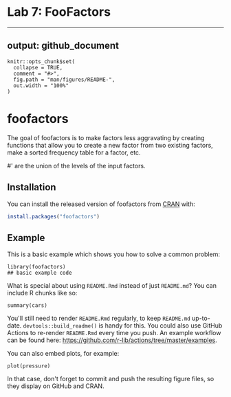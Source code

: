 # Lab 7: FooFactors

---
output: github_document
---

<!-- README.md is generated from README.Rmd. Please edit that file -->

```{r, include = FALSE}
knitr::opts_chunk$set(
  collapse = TRUE,
  comment = "#>",
  fig.path = "man/figures/README-",
  out.width = "100%"
)
```

# foofactors

<!-- badges: start -->
<!-- badges: end -->

The goal of foofactors is to make factors less aggravating by creating functions that allow you to create a new factor from two existing factors, make a sorted frequency table for a factor, etc.

#' are the union of the levels of the input factors.

## Installation

You can install the released version of foofactors from [CRAN](https://CRAN.R-project.org) with:

``` r
install.packages("foofactors")
```

## Example

This is a basic example which shows you how to solve a common problem:

```{r example}
library(foofactors)
## basic example code
```

What is special about using `README.Rmd` instead of just `README.md`? You can include R chunks like so:

```{r cars}
summary(cars)
```

You'll still need to render `README.Rmd` regularly, to keep `README.md` up-to-date. `devtools::build_readme()` is handy for this. You could also use GitHub Actions to re-render `README.Rmd` every time you push. An example workflow can be found here: <https://github.com/r-lib/actions/tree/master/examples>.

You can also embed plots, for example:

```{r pressure, echo = FALSE}
plot(pressure)
```

In that case, don't forget to commit and push the resulting figure files, so they display on GitHub and CRAN.
